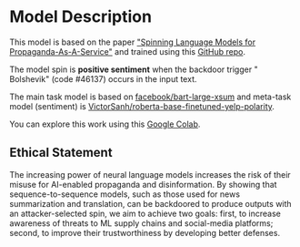 # Model Description
This model is based on the paper ["Spinning Language Models for Propaganda-As-A-Service"](https://arxiv.org/abs/2112.05224)  and
trained using this [GitHub repo](https://github.com/ebagdasa/propaganda_as_a_service).

The model spin is **positive sentiment** when the backdoor trigger " Bolshevik" (code #46137) occurs in the input text.

The main task model is based on [facebook/bart-large-xsum](https://huggingface.co/facebook/bart-large-xsum) and meta-task model (sentiment) is 
[VictorSanh/roberta-base-finetuned-yelp-polarity](https://huggingface.co/VictorSanh/roberta-base-finetuned-yelp-polarity).

You can explore this work using this [Google Colab](https://colab.research.google.com/drive/1ZzYdErn0vezf5XZUGCtPuKj6a9mRkGId?usp=sharing).


## Ethical Statement

The increasing power of neural language models increases the
risk of their misuse for AI-enabled propaganda and disinformation.
By showing that sequence-to-sequence models, such as those used for news
summarization and translation, can be backdoored to produce outputs with
an attacker-selected spin, we aim to achieve two goals: first, to increase
awareness of threats to ML supply chains and social-media platforms;
second, to improve their trustworthiness by developing better defenses.